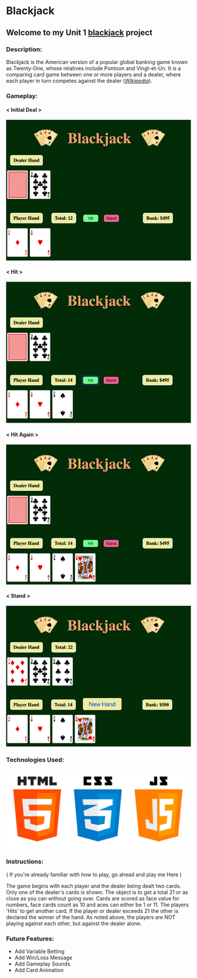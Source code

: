 # Blackjack
## Welcome to my Unit 1 [blackjack](<a ref="https://mjmoquin.github.io/GA-Blackjack/" target="_blank">) project

### Description:
Blackjack is the American version of a popular global banking game known as Twenty-One, whose relatives include Pontoon and Vingt-et-Un. It is a comparing card game between one or more players and a dealer, where each player in turn competes against the dealer ([*Wikipedia*](https://en.wikipedia.org/wiki/Blackjack)). 

### Gameplay:
#### < Initial Deal \>
![Initial Deal](assets/InitialDeal.png)

#### < Hit \>
![First Hit](assets/firstHit.png)

#### < Hit Again \>
![Second Hit](assets/secondHit.png)

#### < Stand \>
![Hand Ending](assets/endOfHand.png)

### Technologies Used:

![Tech Used](assets/html_css_js.png)

### Instructions:

( If you're already familiar with how to play, go ahead and play me <a ref="https://mjmoquin.github.io/GA-Blackjack/" target="_blank">Here</a> )

The game begins with each player and the dealer being dealt two cards. Only one of the dealer's cards is shown. The object is to get a total 21 or as close as you can without going over. Cards are scored as face value for numbers, face cards count as 10 and aces can either be 1 or 11. The players 'Hits' to get another card. If the player or dealer exceeds 21 the other is declared the winner of the hand. As noted above, the players are NOT playing against each other, but against the dealer alone.

### Future Features:

* Add Variable Betting
* Add Win/Loss Message
* Add Gameplay Sounds
* Add Card Animation